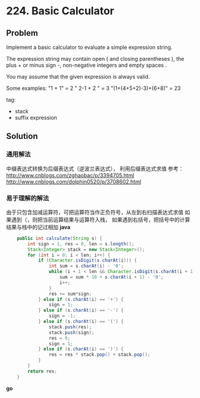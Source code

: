 # 224. Basic Calculator

## Problem

Implement a basic calculator to evaluate a simple expression string.

The expression string may contain open ( and closing parentheses ), the plus + or minus sign -, non-negative integers and empty spaces .

You may assume that the given expression is always valid.

Some examples:
"1 + 1" = 2
" 2-1 + 2 " = 3
"(1+(4+5+2)-3)+(6+8)" = 23

tag:
- stack
- suffix expression

## Solution

### 通用解法

中缀表达式转换为后缀表达式（逆波兰表达式）， 利用后缀表达式求值
参考：
http://www.cnblogs.com/zghaobac/p/3394705.html
http://www.cnblogs.com/dolphin0520/p/3708602.html

### 易于理解的解法

由于只包含加减运算符，可把运算符当作正负符号，从左到右扫描表达式求值
如果遇到（，则把当前运算结果与运算符入栈， 如果遇到右括号，把括号中的计算结果与栈中的记过相加
**java**
```java
	public int calculate(String s) {
		int sign = 1, res = 0, len = s.length();
		Stack<Integer> stack = new Stack<Integer>();
		for (int i = 0; i < len; i++) {
			if (Character.isDigit(s.charAt(i))) {
				int sum = s.charAt(i) - '0';
				while (i + 1 < len && Character.isDigit(s.charAt(i + 1))) {
					sum = sum * 10 + s.charAt(i + 1) - '0';
					i++;
				}
				res += sum*sign;
			} else if (s.charAt(i) == '+') {
				sign = 1;
			} else if (s.charAt(i) == '-') {
				sign = -1;
			} else if (s.charAt(i) == '(') {
				stack.push(res);
				stack.push(sign);
				res = 0;
				sign = 1;
			} else if (s.charAt(i) == ')') {
				res = res * stack.pop() + stack.pop();
			}
		}
		return res;
	}
```

**go**
```go

```
